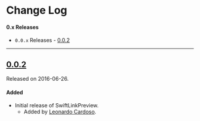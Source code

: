 # Change Log

#### 0.x Releases
- `0.0.x` Releases - [0.0.2](#002)

---

## [0.0.2](https://github.com/LeonardoCardoso/Swift-Link-Preview/releases/tag/0.0.2)
Released on 2016-06-26.

#### Added
- Initial release of SwiftLinkPreview.
  - Added by [Leonardo Cardoso](https://github.com/LeonardoCardoso).